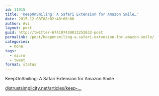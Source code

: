 ```yaml
---
id: 11915
title: 'KeepOnSmiling: A Safari Extension for Amazon Smile…'
date: 2015-12-08T08:02:48+00:00
author: Avi
layout: post
guid: http://twitter-674197434013253632-post
permalink: /post/keeponsmiling-a-safari-extension-for-amazon-smile/
categories:
  - none
tags:
  - micro
  - tweet
format: status
---
```

KeepOnSmiling: A Safari Extension for Amazon Smile

[distrustsimplicity.net/articles/keep-…](http://distrustsimplicity.net/articles/keep-on-smiling/)